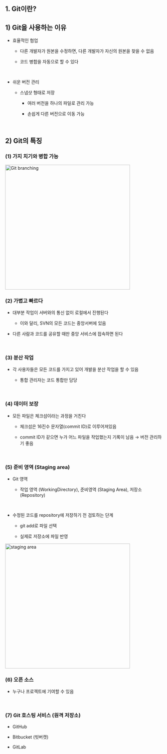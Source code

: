 ## 1. Git이란?   
## 1) Git을 사용하는 이유   
* 효율적인 협업

   * 다른 개발자가 원본을 수정하면, 다른 개발자가 자신의 원본을 찾을 수 없음

   * 코드 병합을 자동으로 할 수 있다
   <br>

* 쉬운 버전 관리

   * 스냅샷 형태로 저장
   
      * 여러 버전을 하나의 파일로 관리 가능

      * 손쉽게 다른 버전으로 이동 가능

<br>

## 2) Git의 특징
### (1) 가지 치기와 병합 가능
<img src="https://user-images.githubusercontent.com/108077414/190574430-16d363fa-72a5-4d5b-bfe9-80e246519c8e.png" alt="Git branching" width="400px" />

<br>

### (2) 가볍고 빠르다   
* 대부분 작업이 서버와의 통신 없이 로컬에서 진행된다   

   * 이와 달리, SVN의 모든 코드는 중앙서버에 있음   

* 다른 사람과 코드를 공유할 때만 중앙 서비스에 접속하면 된다   

<br>

### (3) 분산 작업
* 각 사용자들은 모든 코드를 가지고 있어 개발을 분산 작업을 할 수 있음

   * 통합 관리자는 코드 통합만 담당

<br>

### (4) 데이터 보장
* 모든 파일은 체크섬이라는 과정을 거친다

   * 체크섬은 16진수 문자열(commit ID)로 이루어져있음

   * commit ID가 같으면 누가 어느 파일을 작업했는지 기록이 남음 → 버전 관리하기 좋음

<br>

### (5) 준비 영역 (Staging area)
* Git 영역

   * 작업 영역 (WorkingDirectory), 준비영역 (Staging Area), 저장소 (Repository)   
<br>

* 수정된 코드를 repository에 저장하기 전 검토하는 단계   

   * git add로 파일 선택
   
   * 실제로 저장소에 파일 반영

<img src="https://user-images.githubusercontent.com/108077414/190575900-81fe948a-faca-4385-b4d3-24542cef0022.png" alt="staging area" width="400px" />

<br>

### (6) 오픈 소스
* 누구나 프로젝트에 기여할 수 있음

<br>

### (7) Git 호스팅 서비스 (원격 저장소)
* GitHub

* Bitbucket (빗버캣)

* GitLab
